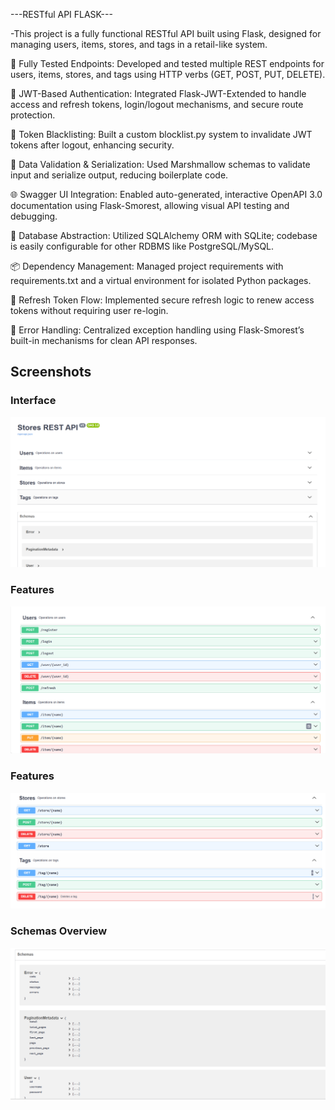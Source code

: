 ---RESTful API FLASK--- 

-This project is a fully functional RESTful API built using Flask, designed for managing users, items, stores, and tags in a retail-like system.

🧪 Fully Tested Endpoints: Developed and tested multiple REST endpoints for users, items, stores, and tags using HTTP verbs (GET, POST, PUT, DELETE).

🔐 JWT-Based Authentication: Integrated Flask-JWT-Extended to handle access and refresh tokens, login/logout mechanisms, and secure route protection.

🛑 Token Blacklisting: Built a custom blocklist.py system to invalidate JWT tokens after logout, enhancing security.

🧰 Data Validation & Serialization: Used Marshmallow schemas to validate input and serialize output, reducing boilerplate code.

🌐 Swagger UI Integration: Enabled auto-generated, interactive OpenAPI 3.0 documentation using Flask-Smorest, allowing visual API testing and debugging.

🧱 Database Abstraction: Utilized SQLAlchemy ORM with SQLite; codebase is easily configurable for other RDBMS like PostgreSQL/MySQL.

📦 Dependency Management: Managed project requirements with requirements.txt and a virtual environment for isolated Python packages.

🔄 Refresh Token Flow: Implemented secure refresh logic to renew access tokens without requiring user re-login.

🔁 Error Handling: Centralized exception handling using Flask-Smorest’s built-in mechanisms for clean API responses.

## Screenshots

###  Interface
![App Screenshot](https://raw.githubusercontent.com/Veeratsolanki27/RESTAPI/main/Project%20ScreenShot/Screenshot%202025-06-29%20191901.png)

###  Features
![App Screenshot](https://raw.githubusercontent.com/Veeratsolanki27/RESTAPI/main/Project%20ScreenShot/Screenshot%202025-06-29%20191917.png)

###  Features 
![App Screenshot](https://raw.githubusercontent.com/Veeratsolanki27/RESTAPI/main/Project%20ScreenShot/Screenshot%202025-06-29%20191928.png)

### Schemas Overview
![App Screenshot](https://raw.githubusercontent.com/Veeratsolanki27/RESTAPI/main/Project%20ScreenShot/Screenshot%202025-06-29%20191943.png)
